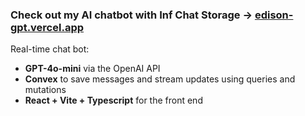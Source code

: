 ### Check out my AI chatbot with Inf Chat Storage → [edison-gpt.vercel.app](https://edison-gpt.vercel.app/)

Real-time chat bot:

* **GPT-4o-mini** via the OpenAI API
* **Convex** to save messages and stream updates using queries and mutations
* **React + Vite + Typescript** for the front end


